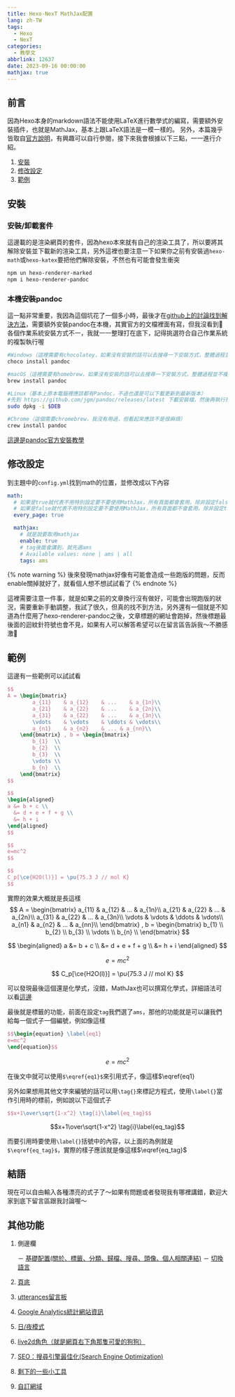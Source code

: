 ```yaml
---
title: Hexo-NexT MathJax配置
lang: zh-TW
tags:
  - Hexo
  - NexT
categories:
  - 教學文
abbrlink: 12637
date: 2023-09-16 00:00:00
mathjax: true
---
```


## 前言

因為Hexo本身的markdown語法不能使用LaTeX進行數學式的編寫，需要額外安裝插件，也就是MathJax，基本上跟LaTeX語法是一模一樣的。
另外，本篇幾乎皆取自[官方說明](https://theme-next.js.org/docs/third-party-services/math-equations#mjx-eqn%3Aeq_tag)，有興趣可以自行參閱，接下來我會根據以下三點，一一進行介紹。

<!--more-->

1. [安裝](/Hexo-Next_MathJax/#安裝)
2. [修改設定](/Hexo-Next_MathJax/#修改設定)
3. [範例](/Hexo-Next_MathJax/#範例)

## 安裝

### 安裝/卸載套件

這邊載的是渲染網頁的套件，因為hexo本來就有自己的渲染工具了，所以要將其解除安裝並下載新的渲染工具，另外這裡也要注意一下如果你之前有安裝過`hexo-math`或`hexo-katex`要把他們解除安裝，不然也有可能會發生衝突

```bash
npm un hexo-renderer-marked
npm i hexo-renderer-pandoc
```

### 本機安裝pandoc

這一點非常重要，我因為這個坑花了一個多小時，最後才在[github上的討論找到解決方法](https://github.com/theme-next/hexo-theme-next/issues/1454)，需要額外安裝pandoc在本機，其實官方的文檔裡面有寫，但我沒看到🥲
各個作業系統安裝方式不一，我就一一整理打在底下，記得挑選符合自己作業系統的複製執行喔

```bash
#Windows（這裡需要有chocolatey，如果沒有安裝的話可以去搜尋一下安裝方式，整體過程並不複雜，而且未來用到機會很高）
choco install pandoc

#macOS（這裡需要有homebrew，如果沒有安裝的話可以去搜尋一下安裝方式，整體過程並不複雜，而且未來用到機會很高）
brew install pandoc

#Linux（基本上原本電腦裡應該都有Pandoc，不過也還是可以下載更新到最新版本）
#先到 https://github.com/jgm/pandoc/releases/latest 下載安裝檔，然後再執行指令安裝，$DEB是安裝檔路徑
sudo dpkg -i $DEB

#Chrome（這個需要chromebrew，我沒有用過，但看起來應該不是很麻煩）
crew install pandoc

```

[這邊是pandoc官方安裝教學](https://github.com/jgm/pandoc/blob/main/INSTALL.md)

## 修改設定

到主題中的`config.yml`找到math的位置，並修改成以下內容

```yml theme/NexT/_config.yml
math:
  # 如果是true就代表不用特別設定要不要使用MathJax，所有頁面都會套用，除非設定false
  # 如果是false就代表不用特別設定要不要使用MathJax，所有頁面都不會套用，除非設定true
  every_page: true

  mathjax:
    # 就是說要取用mathjax
    enable: true
    # tag後面會講到，就先選ams
    # Available values: none | ams | all
    tags: ams
```

{% note warning %}
後來發現mathjax好像有可能會造成一些跑版的問題，反而enable關掉就好了，就看個人想不想試試看了
{% endnote %}

這裡需要注意一件事，就是如果之前的文章換行沒有做好，可能會出現跑版的狀況，需要重新手動調整，我試了很久，但真的找不到方法，另外還有一個就是不知道為什麼用了hexo-renderer-pandoc之後，文章標題的網址會跑掉，然後標題最後面的迴紋針符號也會不見，如果有人可以解答希望可以在留言區告訴我～不勝感激🙏

## 範例

這邊有一些範例可以試試看

```latex
$$
A = \begin{bmatrix}
        a_{11}    & a_{12}    & ...    & a_{1n}\\
        a_{21}    & a_{22}    & ...    & a_{2n}\\
        a_{31}    & a_{22}    & ...    & a_{3n}\\
        \vdots    & \vdots    & \ddots & \vdots\\
        a_{n1}    & a_{n2}    & ... & a_{nn}\\
    \end{bmatrix} , b = \begin{bmatrix}
        b_{1}  \\
        b_{2}  \\
        b_{3}  \\
        \vdots \\
        b_{n}  \\
    \end{bmatrix}
$$

$$
\begin{aligned}
a &= b + c \\
  &= d + e + f + g \\
  &= h + i
\end{aligned}
$$

$$
e=mc^2
$$

$$
C_p[\ce{H2O(l)}] = \pu{75.3 J // mol K}
$$
```

實際的效果大概就是長這樣
$$
A = \begin{bmatrix}
        a_{11}    & a_{12}    & ...    & a_{1n}\\
        a_{21}    & a_{22}    & ...    & a_{2n}\\
        a_{31}    & a_{22}    & ...    & a_{3n}\\
        \vdots    & \vdots    & \ddots & \vdots\\
        a_{n1}    & a_{n2}    & ... & a_{nn}\\
    \end{bmatrix} , b = \begin{bmatrix}
        b_{1}  \\
        b_{2}  \\
        b_{3}  \\
        \vdots \\
        b_{n}  \\
    \end{bmatrix}
$$

$$
\begin{aligned}
a &= b + c \\
  &= d + e + f + g \\
  &= h + i
\end{aligned}
$$

$$
e=mc^2
$$

$$
C_p[\ce{H2O(l)}] = \pu{75.3 J // mol K}
$$

可以發現最後這個還是化學式，沒錯，MathJax也可以撰寫化學式，詳細語法可以看[這邊](https://mhchem.github.io/MathJax-mhchem/)

最後就是標籤的功能，前面在設定`tag`我們選了`ams`，那他的功能就是可以讓我們給每一個式子一個編號，例如像這樣

```latex
$$\begin{equation} \label{eq1}
e=mc^2
\end{equation}$$
```

$$\begin{equation} \label{eq1}
e=mc^2
\end{equation}$$

在後文中就可以使用`$\eqref{eq1}$`來引用式子，像這樣$\eqref{eq1}

另外如果想用其他文字來編號的話可以用`\tag{}`來標記方程式，使用`\label{}`當作引用時的標前，例如說以下這個式子

```latex
$$x+1\over\sqrt{1-x^2} \tag{i}\label{eq_tag}$$
```

$$x+1\over\sqrt{1-x^2} \tag{i}\label{eq_tag}$$

而要引用時要使用`\label{}`括號中的內容，以上面的為例就是`$\eqref{eq_tag}$`，實際的樣子應該就是像這樣$\eqref{eq_tag}$

## 結語

現在可以自由輸入各種漂亮的式子了～如果有問題或者發現我有哪裡講錯，歡迎大家到底下留言區跟我討論喔～

## 其他功能

1. 側邊欄

    － [基礎配置(關於、標籤、分類、歸檔、搜尋、頭像、個人相關連結)](/NexT-sidebar-basic)
    － [切換語言](/NexT-sidebar-switch-lang)

2. [頁底](/NexT-footer)
3. [utterances留言板](/NexT-utterances-comment-box)
4. [Google Analytics統計網站資訊](/NexT-google-analytics)
5. [日/夜模式](/NexT-dark-light-mode)
6. [live2d角色（就是網頁右下角那隻可愛的狗狗）](/NexT-live2d)
7. [SEO：搜尋引擎最佳化(Search Engine Optimization)](/SEO-Search-Engine-Optimization)
8. [剩下的一些小工具](/NexT-some-cool-tools)
9. [自訂網域](/Hexo-NexT_custom_domain)
